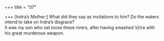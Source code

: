+++
title = "07"

+++
[Indra’s Mother:] What did they say as invitations to him? Do the waters  intend to take on Indra’s disgrace?  
It was my son who set loose these rivers, after having smashed Vr̥tra with  his great murderous weapon.  